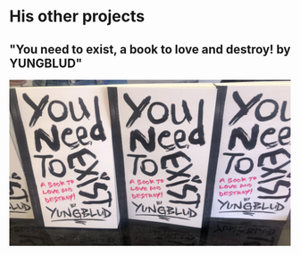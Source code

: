 # His other projects 
## "You need to exist, a book to love and destroy! by YUNGBLUD" 

![Alt text](../pic/photo.jpg)
